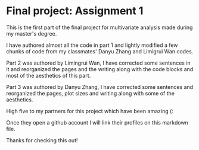 # Final project: Assignment 1

This is the first part of the final project for multivariate analysis made during my master's degree.

I have authored almost all the code in part 1 and lightly modified a few chunks of code from my classmates' Danyu Zhang and Limigrui Wan codes.

Part 2 was authored by Limingrui Wan, I have corrected some sentences in it and reorganized the pages and the writing along with the code blocks and most of the aesthetics of this part.

Part 3 was authored by Danyu Zhang, I have corrected some sentences and reorganized the pages, plot sizes and writing along with some of the aesthetics.

High five to my partners for this project which have been amazing (:

Once they open a github account I will link their profiles on this markdown file.

Thanks for checking this out!